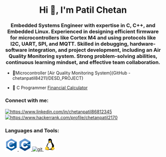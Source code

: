 <h1 align="center">Hi 👋, I'm Patil Chetan</h1>
<h3 align="center">Embedded Systems Engineer with expertise in C, C++, and Embedded Linux. Experienced in designing efficient firmware for microcontrollers like Cortex M4 and using protocols like I2C, UART, SPI, and MQTT. Skilled in debugging, hardware-software integration, and project development, including an Air Quality Monitoring system. Strong problem-solving abilities, continuous learning mindset, and effective team collaboration.</h3>

- 🔭Microcontroller [Air Quality Monitoring System](GitHub - chetanpatil84211/DESD_PROJECT)

- 👯 C Programmer [Financial Calculator](https://github.com/chetanpatil84211/Project_Calculator)

<h3 align="left">Connect with me:</h3>
<p align="left">
<a href="https://linkedin.com/in/https://www.linkedin.com/in/chetanpatil86812345" target="blank"><img align="center" src="https://raw.githubusercontent.com/rahuldkjain/github-profile-readme-generator/master/src/images/icons/Social/linked-in-alt.svg" alt="https://www.linkedin.com/in/chetanpatil86812345" height="30" width="40" /></a>
<a href="https://www.hackerrank.com/https://www.hackerrank.com/proﬁle/chetanpatil2170" target="blank"><img align="center" src="https://raw.githubusercontent.com/rahuldkjain/github-profile-readme-generator/master/src/images/icons/Social/hackerrank.svg" alt="https://www.hackerrank.com/proﬁle/chetanpatil2170" height="30" width="40" /></a>
</p>

<h3 align="left">Languages and Tools:</h3>
<p align="left"> <a href="https://www.cprogramming.com/" target="_blank" rel="noreferrer"> <img src="https://raw.githubusercontent.com/devicons/devicon/master/icons/c/c-original.svg" alt="c" width="40" height="40"/> </a> <a href="https://www.w3schools.com/cpp/" target="_blank" rel="noreferrer"> <img src="https://raw.githubusercontent.com/devicons/devicon/master/icons/cplusplus/cplusplus-original.svg" alt="cplusplus" width="40" height="40"/> </a> <a href="https://git-scm.com/" target="_blank" rel="noreferrer"> <img src="https://www.vectorlogo.zone/logos/git-scm/git-scm-icon.svg" alt="git" width="40" height="40"/> </a> <a href="https://www.linux.org/" target="_blank" rel="noreferrer"> <img src="https://raw.githubusercontent.com/devicons/devicon/master/icons/linux/linux-original.svg" alt="linux" width="40" height="40"/> </a> </p>
